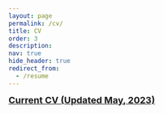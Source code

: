 ```yaml
---
layout: page
permalink: /cv/
title: CV
order: 3
description: 
nav: true
hide_header: true
redirect_from:
  - /resume
---
```


[<b><font size = "4">Current CV (Updated May, 2023)</font></b>](/assets/pdf/cv/McCormack_cv.pdf)